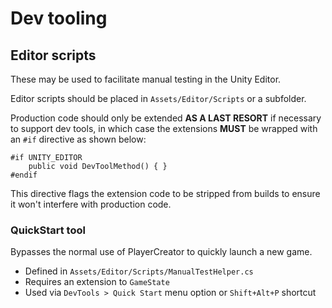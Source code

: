 # Dev tooling

## Editor scripts

These may be used to facilitate manual testing in the Unity Editor.

Editor scripts should be placed in `Assets/Editor/Scripts` or a subfolder.

Production code should only be extended **AS A LAST RESORT** if necessary to support dev tools, in which case the extensions **MUST** be wrapped with an `#if` directive as shown below:

```
#if UNITY_EDITOR
    public void DevToolMethod() { }
#endif
```

This directive flags the extension code to be stripped from builds to ensure it won't interfere with production code.

### QuickStart tool

Bypasses the normal use of PlayerCreator to quickly launch a new game.

- Defined in `Assets/Editor/Scripts/ManualTestHelper.cs`
- Requires an extension to `GameState`
- Used via `DevTools > Quick Start` menu option or `Shift+Alt+P` shortcut
